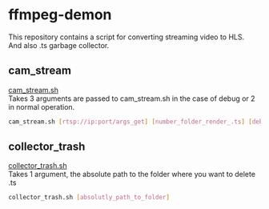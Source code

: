 # ffmpeg-demon

This repository contains a script for converting streaming video to HLS.<br>
And also .ts garbage collector. 


## cam_stream 
[cam_stream.sh](https://github.com/AndreySHSH/ffmpeg-demon/blob/master/bash-scripts/cam_stream.sh)<br>
Takes 3 arguments are passed to cam_stream.sh in the case of debug or 2 in normal operation.<br>

```bash
cam_stream.sh [rtsp://ip:port/args_get] [number_folder_render_.ts] [debug]
```
## collector_trash
[collector_trash.sh](https://github.com/AndreySHSH/ffmpeg-demon/blob/master/bash-scripts/collector_trash.sh)<br>
Takes 1 argument, the absolute path to the folder where you want to delete .ts

```bash
collector_trash.sh [absolutly_path_to_folder]
```
